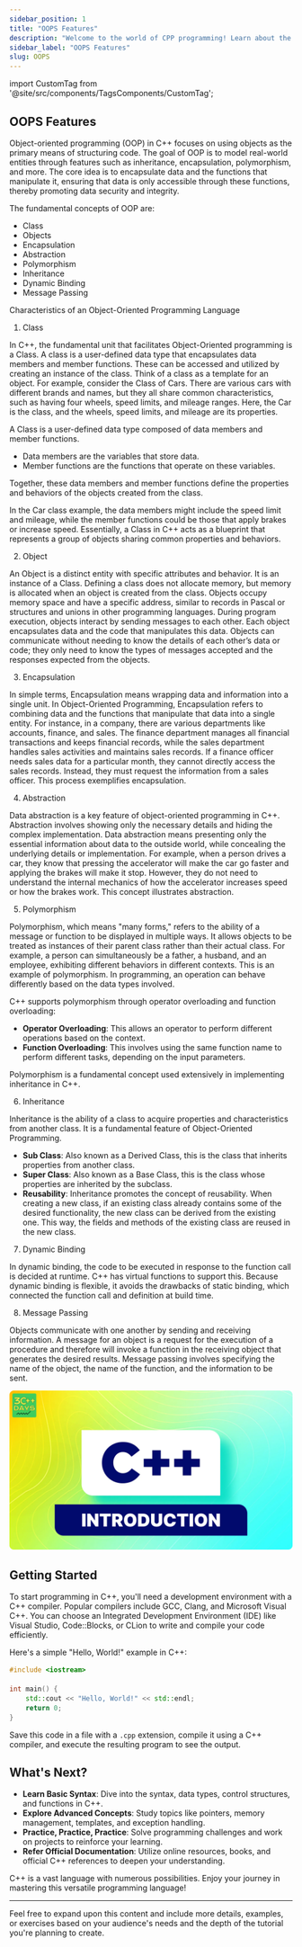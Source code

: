 ```yaml
---
sidebar_position: 1
title: "OOPS Features"
description: "Welcome to the world of CPP programming! Learn about the OOPS Features"
sidebar_label: "OOPS Features"
slug: OOPS
---
```


import CustomTag from '@site/src/components/TagsComponents/CustomTag';

## OOPS Features
Object-oriented programming (OOP) in C++ focuses on using objects as the primary means of structuring code. The goal of OOP is to model real-world entities through features such as inheritance, encapsulation, polymorphism, and more. The core idea is to encapsulate data and the functions that manipulate it, ensuring that data is only accessible through these functions, thereby promoting data security and integrity.

The fundamental concepts of OOP are:

- Class
- Objects
- Encapsulation
- Abstraction
- Polymorphism
- Inheritance
- Dynamic Binding
- Message Passing

Characteristics of an Object-Oriented Programming Language

1. Class

In C++, the fundamental unit that facilitates Object-Oriented programming is a Class. A class is a user-defined data type that encapsulates data members and member functions. These can be accessed and utilized by creating an instance of the class. Think of a class as a template for an object. For example, consider the Class of Cars. There are various cars with different brands and names, but they all share common characteristics, such as having four wheels, speed limits, and mileage ranges. Here, the Car is the class, and the wheels, speed limits, and mileage are its properties.

A Class is a user-defined data type composed of data members and member functions.
- Data members are the variables that store data.
- Member functions are the functions that operate on these variables.

Together, these data members and member functions define the properties and behaviors of the objects created from the class.

In the Car class example, the data members might include the speed limit and mileage, while the member functions could be those that apply brakes or increase speed. Essentially, a Class in C++ acts as a blueprint that represents a group of objects sharing common properties and behaviors.


2. Object


An Object is a distinct entity with specific attributes and behavior. It is an instance of a Class. Defining a class does not allocate memory, but memory is allocated when an object is created from the class. Objects occupy memory space and have a specific address, similar to records in Pascal or structures and unions in other programming languages. During program execution, objects interact by sending messages to each other. Each object encapsulates data and the code that manipulates this data. Objects can communicate without needing to know the details of each other’s data or code; they only need to know the types of messages accepted and the responses expected from the objects.

3. Encapsulation

In simple terms, Encapsulation means wrapping data and information into a single unit. In Object-Oriented Programming, Encapsulation refers to combining data and the functions that manipulate that data into a single entity. For instance, in a company, there are various departments like accounts, finance, and sales. The finance department manages all financial transactions and keeps financial records, while the sales department handles sales activities and maintains sales records. If a finance officer needs sales data for a particular month, they cannot directly access the sales records. Instead, they must request the information from a sales officer. This process exemplifies encapsulation.


4. Abstraction

Data abstraction is a key feature of object-oriented programming in C++. Abstraction involves showing only the necessary details and hiding the complex implementation. Data abstraction means presenting only the essential information about data to the outside world, while concealing the underlying details or implementation. For example, when a person drives a car, they know that pressing the accelerator will make the car go faster and applying the brakes will make it stop. However, they do not need to understand the internal mechanics of how the accelerator increases speed or how the brakes work. This concept illustrates abstraction.


5. Polymorphism

Polymorphism, which means "many forms," refers to the ability of a message or function to be displayed in multiple ways. It allows objects to be treated as instances of their parent class rather than their actual class. For example, a person can simultaneously be a father, a husband, and an employee, exhibiting different behaviors in different contexts. This is an example of polymorphism. In programming, an operation can behave differently based on the data types involved. 

C++ supports polymorphism through operator overloading and function overloading:

- **Operator Overloading**: This allows an operator to perform different operations based on the context.
- **Function Overloading**: This involves using the same function name to perform different tasks, depending on the input parameters.

Polymorphism is a fundamental concept used extensively in implementing inheritance in C++.


6. Inheritance

Inheritance is the ability of a class to acquire properties and characteristics from another class. It is a fundamental feature of Object-Oriented Programming.

- **Sub Class**: Also known as a Derived Class, this is the class that inherits properties from another class.
- **Super Class**: Also known as a Base Class, this is the class whose properties are inherited by the subclass.
- **Reusability**: Inheritance promotes the concept of reusability. When creating a new class, if an existing class already contains some of the desired functionality, the new class can be derived from the existing one. This way, the fields and methods of the existing class are reused in the new class.

7. Dynamic Binding

In dynamic binding, the code to be executed in response to the function call is decided at runtime. C++ has virtual functions to support this. Because dynamic binding is flexible, it avoids the drawbacks of static binding, which connected the function call and definition at build time.

8. Message Passing

Objects communicate with one another by sending and receiving information. A message for an object is a request for the execution of a procedure and therefore will invoke a function in the receiving object that generates the desired results. Message passing involves specifying the name of the object, the name of the function, and the information to be sent.

![30-days-of-cpp-introduction](../../static/img/day-01/OOPS.png)

## Getting Started

To start programming in C++, you'll need a development environment with a C++ compiler. Popular compilers include GCC, Clang, and Microsoft Visual C++. You can choose an Integrated Development Environment (IDE) like Visual Studio, Code::Blocks, or CLion to write and compile your code efficiently.

Here's a simple "Hello, World!" example in C++:

```cpp
#include <iostream>

int main() {
    std::cout << "Hello, World!" << std::endl;
    return 0;
}
```

Save this code in a file with a `.cpp` extension, compile it using a C++ compiler, and execute the resulting program to see the output.

## What's Next?

- **Learn Basic Syntax**: Dive into the syntax, data types, control structures, and functions in C++.
- **Explore Advanced Concepts**: Study topics like pointers, memory management, templates, and exception handling.
- **Practice, Practice, Practice**: Solve programming challenges and work on projects to reinforce your learning.
- **Refer Official Documentation**: Utilize online resources, books, and official C++ references to deepen your understanding.

C++ is a vast language with numerous possibilities. Enjoy your journey in mastering this versatile programming language!

---

Feel free to expand upon this content and include more details, examples, or exercises based on your audience's needs and the depth of the tutorial you're planning to create.
